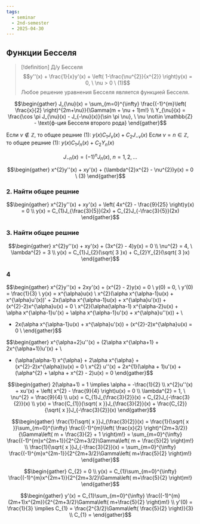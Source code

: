 ```yaml
---
tags:
  - seminar
  - 2nd-semester
  - 2025-04-30
---
```


## Функции Бесселя

> [!definition] Д/у Бесселя
> $$y''(x) + \frac{1}{x}y'(x) + \left( 1-\frac{\nu^{2}}{x^{2}} \right)y(x) = 0, \ \nu > 0 \ (1)$$
> Любое решение уравнения Бесселя является функцией Бесселя.


$$\begin{gather}
J_{\nu}(x) = \sum_{m=0}^{\infty} \frac{(-1)^{m}\left( \frac{x}{2} \right)^{2m+\nu}}{\Gamma(m + \nu + 1)m!} \\
Y_{\nu}(x) = \frac{\cos \pi J_{\nu}(x) - J_{-\nu}(x)}{\sin \pi \nu}, \ \nu \not\in \mathbb{Z} - \text{ф-ция Бесселя второго рода}
\end{gather}$$

Если $\nu \not\in\mathbb{Z}$, то общее решние (1): $y(x)C_{1}J_{\nu}(x) + C_{2}J_{-\nu}(x)$
Если $\nu = n \in\mathbb{Z}$, то общее решние (1): $y(x)C_{1}J_{n}(x) + C_{2}Y_{n}(x)$

$$J_{-n}(x) = (-1)^{n}J_{n}(x), \ n = 1,2,\dots$$

$$\begin{gather}
x^{2}y''(x) + xy'(x) + (\lambda^{2}x^{2} - \nu^{2})y(x) = 0 \ (3)
\end{gather}$$

### 2. Найти общее решние

$$\begin{gather}
x^{2}y''(x) + xy'(x) + \left( 4x^{2} - \frac{9}{25} \right)y(x) = 0 \\
y(x) = C_{1}J_{\frac{3}{5}}(2x) + C_{2}J_{-\frac{3}{5}}(2x)
\end{gather}$$

### 3. Найти общее решние

$$\begin{gather}
x^{2}y''(x) + xy'(x) + (3x^{2} - 4)y(x) = 0 \\
\nu^{2} = 4, \ \lambda^{2} = 3 \\
y(x) = C_{1}J_{2}(\sqrt{ 3 }x) + C_{2}Y_{2}(\sqrt{ 3 }x)
\end{gather}$$

### 4

$$\begin{gather}
x^{2}y''(x) + 2xy'(x) + (x^{2} - 2)y(x) = 0 \\
y(0) = 0, \ y'(0) = \frac{1}{3} \\
y(x) = x^{\alpha}u(x) \\
x^{2}(\alpha x^{\alpha-1}u(x) + x^{\alpha}u'(x))' + 2x(\alpha x^{\alpha-1}u(x) + x^{\alpha}u'(x)) + (x^{2}-2)x^{\alpha}u(x) = 0 \\
x^{2}(\alpha(\alpha-1) x^{\alpha-2}u(x) + \alpha x^{\alpha-1}u'(x) + \alpha x^{\alpha-1}u'(x) + x^{\alpha}u''(x)) + \\
+ 2x(\alpha x^{\alpha-1}u(x) + x^{\alpha}u'(x)) + (x^{2}-2)x^{\alpha}u(x) = 0 \\
\end{gather}$$

$$\begin{gather}
x^{\alpha+2}u''(x) + (2\alpha x^{\alpha+1} + 2x^{\alpha+1})u'(x) + \\
+ (\alpha(\alpha-1) x^{\alpha} + 2\alpha x^{\alpha} + (x^{2}-2)x^{\alpha})u(x) = 0 \\
x^{2} u''(x) + 2x^{1}(\alpha + 1)u'(x) + (\alpha^{2} + \alpha + x^{2} - 2)u(x) = 0
\end{gather}$$

$$\begin{gather}
2(\alpha+1) = 1 \implies \alpha = -\frac{1}{2} \\
x^{2}u''(x) + xu'(x) + \left( x^{2} - \frac{9}{4} \right)u(x) = 0 \\
\lambda^{2} = 1, \ \nu^{2} = \frac{9}{4} \\
u(x) = C_{1}J_{\frac{3}{2}}(x) + C_{2}J_{-\frac{3}{2}}(x) \\
y(x) = \frac{C_{1}}{\sqrt{ x }}J_{\frac{3}{2}}(x) + \frac{C_{2}}{\sqrt{ x }}J_{-\frac{3}{2}}(x)
\end{gather}$$

$$\begin{gather}
\frac{1}{\sqrt{ x }}J_{\frac{3}{2}}(x) = \frac{1}{\sqrt{ x }}\sum_{m=0}^{\infty} \frac{(-1)^{m}\left( \frac{x}{2} \right)^{2m+3/2}}{\Gamma\left( m + \frac{3}{2} + 1 \right)m!} = \sum_{m=0}^{\infty} \frac{(-1)^{m}x^{2m+1}}{2^{2m+3/2}\Gamma\left( m + \frac{5}{2} \right)m!} \\
\frac{1}{\sqrt{ x }}J_{-\frac{3}{2}}(x) = \sum_{m=0}^{\infty} \frac{(-1)^{m}x^{2m-1}}{2^{2m+3/2}\Gamma\left( m+\frac{5}{2} \right)m!}
\end{gather}$$

$$\begin{gather}
C_{2} = 0 \\
y(x) = C_{1}\sum_{m=0}^{\infty} \frac{(-1)^{m}x^{2m+1}}{2^{2m+3/2}\Gamma\left( m+\frac{5}{2} \right)m!}
\end{gather}$$

$$\begin{gather}
y'(x) = C_{1}\sum_{m=0}^{\infty} \frac{(-1)^{m}(2m+1)x^{2m}}{2^{2m+3/2}\Gamma\left( m+\frac{5}{2} \right)m!} \\
y'(0) = \frac{1}{3} \implies C_{1} = \frac{2^{3/2}\Gamma\left( \frac{5}{2} \right)}{3} \\
C_{1} = 
\end{gather}$$